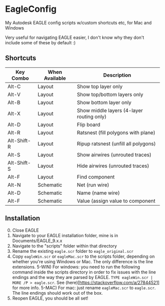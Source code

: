 # EagleConfig
 My Autodesk EAGLE config scripts w/custom shortcuts etc, for Mac and Windows

Very useful for navigating EAGLE easier, I don't know why they don't include some of these by default :)

## Shortcuts
|Key Combo|When Available|Description|
|---|---|---|
|Alt-C|Layout|Show top layer only|
|Alt-V|Layout|Show top/bottom layers only|
|Alt-B|Layout|Show bottom layer only|
|Alt-X|Layout|Show middle layers (4-layer routing only)|
|Alt-D|Layout|Flip board|
|Alt-R|Layout|Ratsnest (fill polygons with plane)|
|Alt-Shift-R|Layout|Ripup ratsnest (unfill all polygons)|
|Alt-S|Layout|Show airwires (unrouted traces)|
|Alt-Shift-S|Layout|Hide airwires (unrouted traces)|
|Alt-F|Layout|Find component|
|Alt-N|Schematic|Net (run wire)|
|Alt-D|Schematic|Name (name wire)|
|Alt-F|Schematic|Value (assign value to component|

## Installation

0) Close EAGLE
1) Navigate to your EAGLE installation folder, mine is in Documents/EAGLE_9.x.x
2) Navigate to the "scripts" folder within that directory
3) Rename the existing `eagle.scr` folder to `eagle_original.scr`
4) Copy `eagleWin.scr` or `eagleMac.scr` to the scripts folder, depending on whether you're using Windows or Mac. The only difference is the line extensions.
5-WIN) For windows: you need to run the following command inside the scripts directory in order to fix issues with the line endings and the way they are parsed by EAGLE. `TYPE eagleWin.scr | MORE /P > eagle.scr`. See (here)[https://stackoverflow.com/a/27844521] for more info.
5-MAC) For mac: just rename `eagleMac.scr` to `eagle.scr`. The line endings should work out of the box.
6) Reopen EAGLE, you should be all set!
